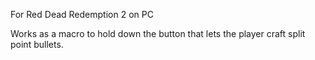 For Red Dead Redemption 2 on PC

Works as a macro to hold down the button that lets the player craft split point bullets.
